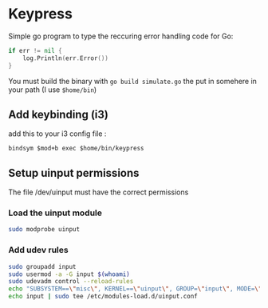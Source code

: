 # Keypress

Simple go program to type the reccuring error handling code for Go:
```go
if err != nil {
    log.Println(err.Error())
}
```

You must build the binary with `go build simulate.go` the put in somehere in your path (I use `$home/bin`)

## Add keybinding (i3)
add this to your i3 config file :
```tar
bindsym $mod+b exec $home/bin/keypress
```

## Setup uinput permissions
The file /dev/uinput must have the correct permissions

### Load the uinput module
```bash
sudo modprobe uinput
```

### Add udev rules
```bash
sudo groupadd input
sudo usermod -a -G input $(whoami)
sudo udevadm control --reload-rules
echo "SUBSYSTEM==\"misc\", KERNEL==\"uinput\", GROUP=\"input\", MODE=\"0660\"" | sudo tee /etc/udev/rules.d/uinput.rules
echo input | sudo tee /etc/modules-load.d/uinput.conf
```
